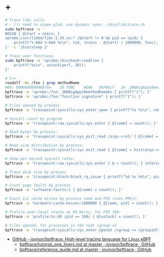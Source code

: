 # +

```sh
# Trace libc calls 
# - /!\ need to scope glob, use dynamic syms: ~/bin/libctrace.sh
sudo bpftrace -e '
BEGIN { @start = nsecs; } 
uprobe:/usr/lib64/libc-2.33.so:* /@start != 0 && pid == cpid/ { 
    printf("%-08d %-04d %s\n", tid, (nsecs - @start) / 1000000, func); 
}' -c '/bin/sleep 2'

# Trace user functions
sudo bpftrace -e 'uprobe:/bin/bash:readline {
    printf("%s\n", ustack(perf, 10));
}'

# C++
readelf -Ws /foo | grep methodName
#69: 00000000004007ee    30 FUNC    WEAK   DEFAULT   14 _ZN6BigApp10methodNameEv
bpftrace -e 'uprobe:/foo:_ZN6BigApp10methodNameEv { printf("1"); }'
bpftrace -e 'uprobe:/foo:"function signature" { printf("1"); }'
```

```sh
# Files opened by process
bpftrace -e 'tracepoint:syscalls:sys_enter_open { printf("%s %s\n", comm, str(args->filename)); }'

# Syscall count by program
bpftrace -e 'tracepoint:raw_syscalls:sys_enter { @[comm] = count(); }'

# Read bytes by process:
bpftrace -e 'tracepoint:syscalls:sys_exit_read /args->ret/ { @[comm] = sum(args->ret); }'

# Read size distribution by process:
bpftrace -e 'tracepoint:syscalls:sys_exit_read { @[comm] = hist(args->ret); }'

# Show per-second syscall rates:
bpftrace -e 'tracepoint:raw_syscalls:sys_enter { @ = count(); } interval:s:1 { print(@); clear(@); }'

# Trace disk size by process
bpftrace -e 'tracepoint:block:block_rq_issue { printf("%d %s %d\n", pid, comm, args->bytes); }'

# Count page faults by process
bpftrace -e 'software:faults:1 { @[comm] = count(); }'

# Count LLC cache misses by process name and PID (uses PMCs):
bpftrace -e 'hardware:cache-misses:1000000 { @[comm, pid] = count(); }'

# Profile user-level stacks at 99 Hertz, for PID 189:
bpftrace -e 'profile:hz:99 /pid == 189/ { @[ustack] = count(); }'

# Files opened, for processes in the root cgroup-v2
bpftrace -e 'tracepoint:syscalls:sys_enter_openat /cgroup == cgroupid("/sys/fs/cgroup/unified/mycg")/ { printf("%s\n", str(args->filename)); }'
```

- [GitHub \- iovisor/bpftrace: High\-level tracing language for Linux eBPF](https://github.com/iovisor/bpftrace)
    - [bpftrace/tutorial\_one\_liners\.md at master · iovisor/bpftrace · GitHub](https://github.com/iovisor/bpftrace/blob/master/docs/tutorial_one_liners.md)
    - [bpftrace/reference\_guide\.md at master · iovisor/bpftrace · GitHub](https://github.com/iovisor/bpftrace/blob/master/docs/reference_guide.md)
